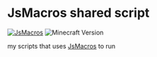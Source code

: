 # JsMacros shared script
[![JsMacros](https://img.shields.io/badge/JsMacros-1.9.2-brightgreen)](https://github.com/JsMacros/JsMacros)
![Minecraft Version](https://img.shields.io/badge/Minecraft-1.20.4-brightgreen)

my scripts that uses [JsMacros](https://github.com/JsMacros/JsMacros) to run
